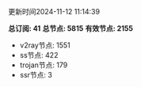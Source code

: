 更新时间2024-11-12 11:14:39

**总订阅: 41**
**总节点: 5815**
**有效节点: 2155**
- v2ray节点: 1551
- ss节点: 422
- trojan节点: 179
- ssr节点: 3
